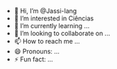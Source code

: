 - 👋 Hi, I’m @Jassi-lang
- 👀 I’m interested in Ciências
- 🌱 I’m currently learning ...
- 💞️ I’m looking to collaborate on ...
- 📫 How to reach me ...
- 😄 Pronouns: ...
- ⚡ Fun fact: ...

<!---
Jassi-lang/Jassi-lang is a ✨ special ✨ repository because its `README.md` (this file) appears on your GitHub profile.
You can click the Preview link to take a look at your changes.
--->
